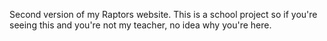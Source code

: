 Second version of my Raptors website. This is a school project so if you're seeing this and you're not my teacher, no idea why you're here.
